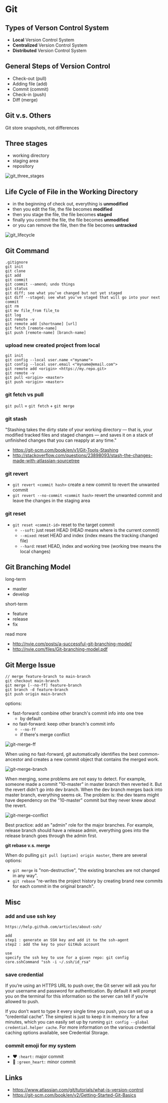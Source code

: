 # Git

## Types of Verson Control System

- **Local** Version Control System
- **Centralized** Version Control System
- **Distributed** Version Control System

## General Steps of Version Control

- Check-out (pull)
- Adding file (add)
- Commit (commit)
- Check-in (push)
- Diff (merge)

## Git v.s. Others

Git store snapshots, not differences

## Three stages

- working directory
- staging area
- repository

![git_three_stages](img/git_three_stages.png)

## Life Cycle of File in the Working Directory

- in the beginning of check out, everything is **unmodified**
- then you edit the file, the file becomes **modified**
- then you stage the file, the file becomes **staged**
- finally you commit the file, the file becomes **unmodified**
- or you can remove the file, then the file becomes **untracked**

![git_lifecycle](img/git_lifecycle.png)

## Git Command

```
.gitignore
git init
git clone
git add
git commit
git commit --amend; undo things
git status
git diff; see what you’ve changed but not yet staged
git diff --staged; see what you’ve staged that will go into your next commit
git rm
git mv file_from file_to
git log
git remote -v
git remote add [shortname] [url]
git fetch [remote-name]
git push [remote-name] [branch-name]
```

### upload new created project from local

```
git init
git config --local user.name <"myname">
git config --local user.email <"myname@email.com">
git remote add <origin> <https://my.repo.git>
git remote -v
git pull <origin> <master>
git push <origin> <master>
```

### git fetch vs pull

`git pull` = `git fetch` + `git merge`

### git stash

"Stashing takes the dirty state of your working directory — that is, your modified tracked files and staged changes — and saves it on a stack of unfinished changes that you can reapply at any time."

- https://git-scm.com/book/en/v1/Git-Tools-Stashing
- http://stackoverflow.com/questions/23898093/stash-the-changes-made-with-atlassian-sourcetree

### git revert

- `git revert <commit hash>` create a new commit to revert the unwanted commit
- `git revert --no-commit <commit hash>` revert the unwanted commit and leave the changes in the staging area

### git reset

- `git reset <commit-id>` reset to the target commit
  - `--soft`: just reset HEAD (HEAD means where is the current commit)
  - `--mixed`: reset HEAD and index (index means the tracking changed file)
  - `--hard`: reset HEAD, index and working tree (working tree means the local changes)

## Git Branching Model

long-term

- master
- develop

short-term

- feature
- release
- fix

read more
- <http://nvie.com/posts/a-successful-git-branching-model/>
- <http://nvie.com/files/Git-branching-model.pdf>

## Git Merge Issue

~~~
// merge feature-branch to main-branch
git checkout main-branch
git merge [--no-ff] feature-branch
git branch -d feature-branch
git push origin main-branch
~~~

options: 
- fast-forward: combine other branch's commit info into one tree
  - by default
- no fast-forward: keep other branch's commit info
  - `--no-ff`
  - if there's merge conflict

![git-merge-ff](img/git-merge-ff.PNG)

When using no fast-forward, git automatically identifies the best common-ancestor 
and creates a new commit object that contains the merged work.

![git-merge-branch](img/git-merge-branch.png)

When merging, some problems are not easy to detect. For example, someone made a commit "10-master" in master branch then reverted it. 
But the revert didn't go into dev branch. When the dev branch merges back into master branch, everything seems ok. 
The problem is: the dev teams might have dependency on the "10-master" commit but they never knew about the revert.

![git-merge-conflict](img/git-merge-conflict.PNG)

Best practice: add an "admin" role for the major branches. For example, release branch should have a release admin, 
everything goes into the release branch goes through the admin first.

**git rebase v.s. merge**

When do pulling `git pull [option] origin master`, there are several options:
- `git merge` is "non-destructive", "the existing branches are not changed in any way".
- `git rebase` "re-writes the project history by creating brand new commits for each commit in the original branch".

## Misc

### add and use ssh key

```
https://help.github.com/articles/about-ssh/

add
step1 : generate an SSH key and add it to the ssh-agent
step2 : add the key to your GitHub account

use
specify the ssh key to use for a given repo: git config core.sshCommand "ssh -i ~/.ssh/id_rsa"
```

### save credential

If you’re using an HTTPS URL to push over, the Git server will ask you for your username and password for authentication. 
By default it will prompt you on the terminal for this information so the server can tell if you’re allowed to push.

If you don’t want to type it every single time you push, you can set up a “credential cache”. The simplest is just to keep it in memory for a few minutes, which you can easily set up by running `git config --global credential.helper cache`.
For more information on the various credential caching options available, see Credential Storage.

### commit emoji for my system

- :heart: `:heart:` major commit
- :green_heart: `:green_heart:` minor commit

## Links
- <https://www.atlassian.com/git/tutorials/what-is-version-control>
- <https://git-scm.com/book/en/v2/Getting-Started-Git-Basics>
